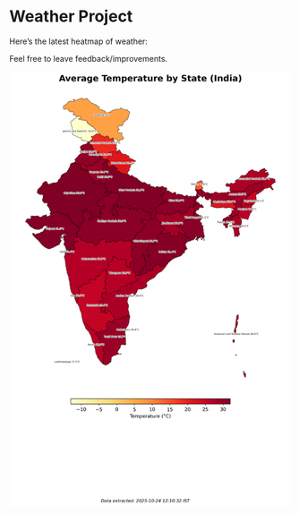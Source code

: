 # Weather Project

Here’s the latest heatmap of weather:

Feel free to leave feedback/improvements.

![India Heatmap](docs/assets/india_heatmap.png?v=FB1F63)
